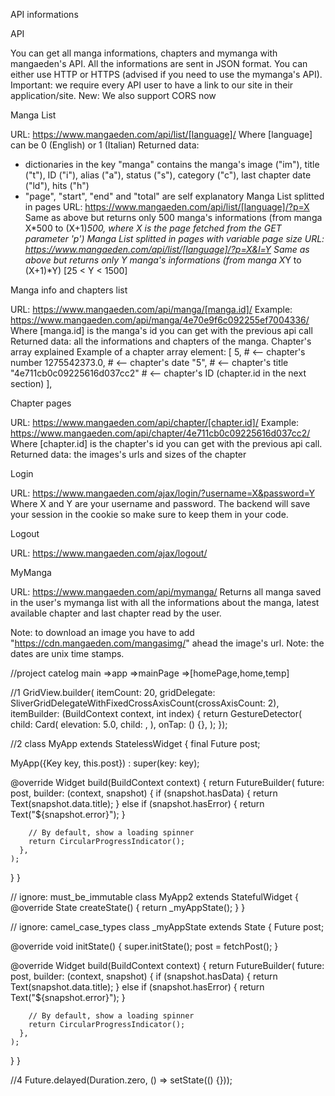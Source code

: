 API informations

API

You can get all manga informations, chapters and mymanga with mangaeden's API. 
All the informations are sent in JSON format. 
You can either use HTTP or HTTPS (advised if you need to use the mymanga's API). 
Important: we require every API user to have a link to our site in their application/site. 
New: We also support CORS now 


Manga List

URL: https://www.mangaeden.com/api/list/[language]/ 
Where [language] can be 0 (English) or 1 (Italian) 
Returned data: 
- dictionaries in the key "manga" contains the manga's image ("im"), title ("t"), ID ("i"), alias ("a"), status ("s"), category ("c"), last chapter date ("ld"), hits ("h") 
- "page", "start", "end" and "total" are self explanatory 
Manga List splitted in pages
URL: https://www.mangaeden.com/api/list/[language]/?p=X 
Same as above but returns only 500 manga's informations (from manga X*500 to (X+1)*500, where X is the page fetched from the GET parameter 'p') 
Manga List splitted in pages with variable page size
URL: https://www.mangaeden.com/api/list/[language]/?p=X&l=Y 
Same as above but returns only Y manga's informations (from manga X*Y to (X+1)*Y) [25 < Y < 1500] 


Manga info and chapters list

URL: https://www.mangaeden.com/api/manga/[manga.id]/ 
Example: https://www.mangaeden.com/api/manga/4e70e9f6c092255ef7004336/ 
Where [manga.id] is the manga's id you can get with the previous api call 
Returned data: all the informations and chapters of the manga. 
Chapter's array explained
Example of a chapter array element: 
[ 
5, # <-- chapter's number 
1275542373.0, # <-- chapter's date 
"5", # <-- chapter's title 
"4e711cb0c09225616d037cc2" # <-- chapter's ID (chapter.id in the next section) 
], 


Chapter pages

URL: https://www.mangaeden.com/api/chapter/[chapter.id]/ 
Example: https://www.mangaeden.com/api/chapter/4e711cb0c09225616d037cc2/ 
Where [chapter.id] is the chapter's id you can get with the previous api call. 
Returned data: the images's urls and sizes of the chapter 


Login

URL: https://www.mangaeden.com/ajax/login/?username=X&password=Y 
Where X and Y are your username and password. 
The backend will save your session in the cookie so make sure to keep them in your code. 

Logout

URL: https://www.mangaeden.com/ajax/logout/ 

MyManga

URL: https://www.mangaeden.com/api/mymanga/ 
Returns all manga saved in the user's mymanga list with all the informations about the manga, latest available chapter and last chapter read by the user. 


Note: to download an image you have to add "https://cdn.mangaeden.com/mangasimg/" ahead the image's url. 
Note: the dates are unix time stamps.


//project catelog
main
    =>app
        =>mainPage
            =>[homePage,home,temp]


//1
GridView.builder(
    itemCount: 20,
    gridDelegate:
        SliverGridDelegateWithFixedCrossAxisCount(crossAxisCount: 2),
    itemBuilder: (BuildContext context, int index) {
      return GestureDetector(
        child: Card(
          elevation: 5.0,
          child: ,
        ),
        onTap: () {},
      );
    });

//2
class MyApp extends StatelessWidget {
  final Future<Post> post;

  MyApp({Key key, this.post}) : super(key: key);

  @override
  Widget build(BuildContext context) {
    return FutureBuilder<Post>(
      future: post,
      builder: (context, snapshot) {
        if (snapshot.hasData) {
          return Text(snapshot.data.title);
        } else if (snapshot.hasError) {
          return Text("${snapshot.error}");
        }

        // By default, show a loading spinner
        return CircularProgressIndicator();
      },
    );
  }
}

// ignore: must_be_immutable
class MyApp2 extends StatefulWidget {
  @override
  State<StatefulWidget> createState() {
    return _myAppState();
  }
}

// ignore: camel_case_types
class _myAppState extends State<MyApp2> {
  Future<Post> post;

  @override
  void initState() {
    super.initState();
    post = fetchPost();
  }

  @override
  Widget build(BuildContext context) {
    return FutureBuilder<Post>(
      future: post,
      builder: (context, snapshot) {
        if (snapshot.hasData) {
          return Text(snapshot.data.title);
        } else if (snapshot.hasError) {
          return Text("${snapshot.error}");
        }

        // By default, show a loading spinner
        return CircularProgressIndicator();
      },
    );
  }
}

//4
Future.delayed(Duration.zero, () => setState(() {}));